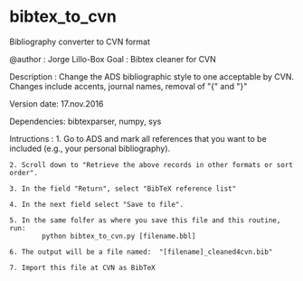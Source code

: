 # bibtex_to_cvn
 Bibliography converter to CVN format

@author        : Jorge Lillo-Box
Goal        : Bibtex cleaner for CVN

Description    : Change the ADS bibliographic style to one acceptable by CVN. Changes 
              include accents, journal names, removal of "{" and "}"

Version date: 17.nov.2016

Dependencies: bibtexparser, numpy, sys

Intructions    : 
    1. Go to ADS and mark all references that you want to be included (e.g., your personal
       bibliography).

    2. Scroll down to "Retrieve the above records in other formats or sort order".

    3. In the field "Return", select "BibTeX reference list"

    4. In the next field select "Save to file".

    5. In the same folfer as where you save this file and this routine, run:
            python bibtex_to_cvn.py [filename.bbl]

    6. The output will be a file named:  "[filename]_cleaned4cvn.bib"

    7. Import this file at CVN as BibTeX
